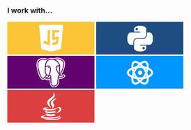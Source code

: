 ### I work with...
<img src="./Javascript.png"> <img src="./Python.png"> <img src="./Postgresql.png"> <img src="./react.png"> <img src="./Java.png">
